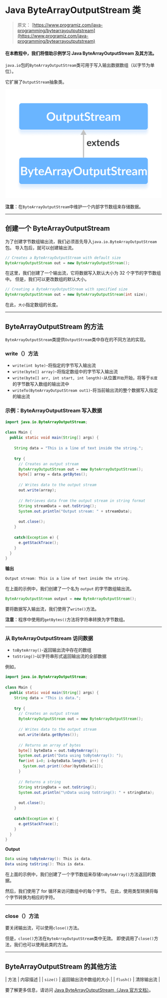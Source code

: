 # Java ByteArrayOutputStream 类

> 原文： [https://www.programiz.com/java-programming/bytearrayoutputstream](https://www.programiz.com/java-programming/bytearrayoutputstream)

#### 在本教程中，我们将借助示例学习 Java ByteArrayOutputStream 及其方法。

`java.io`包的`ByteArrayOutputStream`类可用于写入输出数据数组（以字节为单位）。

它扩展了`OutputStream`抽象类。

![The ByteArrayOutputStream is a subclass of the Java OutputStream.](img/5e6ed8b090f6b40568918bc0e23ba27f.png "Java ByteArrayOutputStream Class")

**注意**：在`ByteArrayOutputStream`中维护一个内部字节数组来存储数据。

* * *

## 创建一个 ByteArrayOutputStream

为了创建字节数组输出流，我们必须首先导入`java.io.ByteArrayOutputStream`包。 导入包后，就可以创建输出流。

```java
// Creates a ByteArrayOutputStream with default size
ByteArrayOutputStream out = new ByteArrayOutputStream(); 
```

在这里，我们创建了一个输出流，它将数据写入默认大小为 32 个字节的字节数组中。 但是，我们可以更改数组的默认大小。

```java
// Creating a ByteArrayOutputStream with specified size
ByteArrayOutputStream out = new ByteArrayOutputStream(int size); 
```

在此，`大小`指定数组的长度。

* * *

## ByteArrayOutputStream 的方法

`ByteArrayOutputStream`类提供`OutputStream`类中存在的不同方法的实现。

### write（）方法

*   `write(int byte)`-将指定的字节写入输出流
*   `write(byte[] array)`-将指定数组中的字节写入输出流
*   `write(byte[] arr, int start, int length)`-从位置`开始`开始，将等于`长度`的字节数写入数组的输出流中
*   `writeTo(ByteArrayOutputStream out1)`-将当前输出流的整个数据写入指定的输出流

### 示例：ByteArrayOutputStream 写入数据

```java
import java.io.ByteArrayOutputStream;

class Main {
  public static void main(String[] args) {

    String data = "This is a line of text inside the string.";

    try {
      // Creates an output stream
      ByteArrayOutputStream out = new ByteArrayOutputStream();
      byte[] array = data.getBytes();

      // Writes data to the output stream
      out.write(array);

      // Retrieves data from the output stream in string format
      String streamData = out.toString();
      System.out.println("Output stream: " + streamData);

      out.close();
    }

    catch(Exception e) {
      e.getStackTrace();
    }
  }
} 
```

**输出**

```java
Output stream: This is a line of text inside the string. 
```

在上面的示例中，我们创建了一个名为 `output` 的字节数组输出流。

```java
ByteArrayOutputStream output = new ByteArrayOutputStream(); 
```

要将数据写入输出流，我们使用了`write()`方法。

**注意**：程序中使用的`getBytes()`方法将字符串转换为字节数组。

* * *

### 从 ByteArrayOutputStream 访问数据

*   `toByteArray()`-返回输出流中存在的数组
*   `toString()`-以字符串形式返回输出流的全部数据

例如，

```java
import java.io.ByteArrayOutputStream;

class Main {
  public static void main(String[] args) {
    String data = "This is data.";

    try {
      // Creates an output stream
      ByteArrayOutputStream out = new ByteArrayOutputStream();

      // Writes data to the output stream
      out.write(data.getBytes());

      // Returns an array of bytes
      byte[] byteData = out.toByteArray();
      System.out.print("Data using toByteArray(): ");
      for(int i=0; i<byteData.length; i++) {
        System.out.print((char)byteData[i]);
      }

      // Returns a string
      String stringData = out.toString();
      System.out.println("\nData using toString(): " + stringData);

      out.close();
    }

    catch(Exception e) {
      e.getStackTrace();
    }
  }
} 
```

**Output**

```java
Data using toByteArray(): This is data.
Data using toString(): This is data. 
```

在上面的示例中，我们创建了一个字节数组来存储`toByteArray()`方法返回的数据。

然后，我们使用了 for 循环来访问数组中的每个字节。 在此，使用类型转换将每个字节转换为相应的字符。

* * *

### close（）方法

要关闭输出流，可以使用`close()`方法。

但是，`close()`方法在`ByteArrayOutputStream`类中无效。 即使调用了`close()`方法，我们也可以使用此类的方法。

* * *

## ByteArrayOutputStream 的其他方法

| 方法 | 内容描述 |
| `size()` | 返回输出流中数组的大小 |
| `flush()` | 清除输出流 |

要了解更多信息，请访问 [Java ByteArrayOutputStream（Java 官方文档）](https://docs.oracle.com/javase/7/docs/api/java/io/ByteArrayOutputStream.html "Java ByteArrayOutputStream (official Java documentation)")。